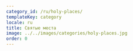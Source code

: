 ```yaml
---
category_id: /ru/holy-places/
templateKey: category
locale: ru
title: Святые места
image: ../../images/categories/holy-places.jpg
order: 0
---
```

